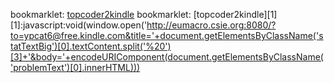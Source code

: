 bookmarklet: <a href="javascript:void(window.open('http://eumacro.csie.org:8080/?to=ypcat6@free.kindle.com&title='+document.getElementsByClassName('statTextBig')[0].textContent.split('%20')[3]+'&body='+encodeURIComponent(document.getElementsByClassName('problemText')[0].innerHTML)))">topcoder2kindle</a>
bookmarklet: [topcoder2kindle][1]
[1]:javascript:void(window.open('http://eumacro.csie.org:8080/?to=ypcat6@free.kindle.com&title='+document.getElementsByClassName('statTextBig')[0].textContent.split('%20')[3]+'&body='+encodeURIComponent(document.getElementsByClassName('problemText')[0].innerHTML)))

